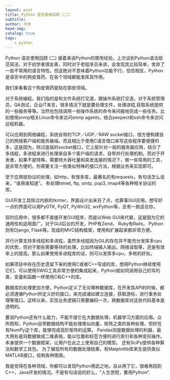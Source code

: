 ```yaml
---
layout: post
title: Python 语言使用回顾 (二)
subtitle: 
author: 子木
head-img: 
catalog: true
tags:
    - python
---
```


Python 语言使用回顾 (二)
接着来说Python的使用经验。上次谈到Python语法规范简洁，对于初学者很友善，同时对于老程序员来讲，会发现其比较简单，舍弃了一些不常用的语言特性。但这绝对不意味着Python功能不行，恰恰相反，Python是语言中的狗皮膏药，在各个领域都能发挥其作用。

我们来看看这个狗皮膏药能贴在那些领域。

对于系统编程，我们指的是和文件系统打交道，跟操作系统打交道。对于系统管理员，QA测试，企业IT来言，很多情况下就是要处理文件，处理进程,获取系统提供的一些服务等等。当然也包括调用一些操作系统的命令来间接地完成一些任务。比如使用snmp相关Linux命令来访问snmp agents，结合pexpect和ssh命令来访问远程机器。

可以应用到网络编程，系统自带的TCP／UDP／RAW socket接口，很方便构建自己的网络客户端和服务器端。而且相比于使用C语言借口来写这些程序要便捷的多，这是因为，除过底层的socket接口，它上层针对一般的服务器应用，结合了多线程，多进程来进行处理来自多个客户端的请求，自带并行处理机制。而对于开发者，如果不是特殊，需要特大吞吐量和突发连接的情况下，做一些常用的工具，是非常方便的，你需要关注一些类似特殊的接口方法，根据业务来实现即可。

至于应用层协议的处理，如http，有很多库，最著名的有requests，有句话怎么说来，“谁用谁知道”。 有处理telnet, ftp, smtp, pop3, imap4等各种相关协议的库。

GUI开发工具除过内嵌的tkinter，界面设计出来丑了点，也算事GUI应用。想写好一点的界面可以用PyGTK, PyQT, PyWin32, wxPython等，总有一款适合你。

现时应用中，很多都不直接开发GUI程序，而是以Web GUI来代替，这是因为它的通用性和适用面广。对于GUI后台的开发，PHP有Zend， Ruby有Rails， Python则有Django, Flask等。现成的MVC结构框架，使用和扩展起来都非常方便。

并行计算支持多线程和多进程，虽然多线程因为GIL的存在并不能充分发挥多cpu的优势，但对于那些需要等待的处理，比如终端输入输出，网络读取等，还是有效率上的提高。那么如果使用多进程库的话，则可以发挥多cpu，多核的好处。

如果项目中存在历史遗留下来的使用C或者C++写成的库，想用Python继续使用它们，可以使用SWIG工具非常方便的集成起来，Python就如同调用自己的写的类，变量和函数一样使用C和C++的库。

数据库的处理更加方便，Python定义了无论哪种数据库，在开发其API的时候，都必须遵循Python所定义好的接口，来完成诸如建立连接，获取游标，进行事务处理等借口。这样以来，实现业务逻辑只需要编码一次，换数据库对这些代码基本是透明的。

要说Python还有什么能力，不能不提它在大数据处理，机器学习方面的应用。众所周知，Python自带数据结构不能处理类似向量，矩阵之类的各种处理，但好在有NumPy这个库，能够完成高阶矩阵的运算。 Pandas则是数据处理的利器，最大用处是将数据做成二维表格，能以位置和标签方便的进行索引和各种变形操作。本身提供一个数据框架，让用户在此之上使用自己的模型。 还有SciPy提供各种算法和数学工具包。 为了展现所有的数据处理结果，有Matplotlib库来生提供类似MATLAB接口，绘制各种图表。

我是觉得在各种领域，你都可以发现Python用武之地，自从用了它，很难再回到C++，Java开发的情况。不是有句话说的好么，“人生苦短，要用Python“.
